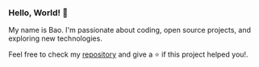 ### Hello, World! 👋

My name is Bao. I'm passionate about coding, open source projects, and exploring new technologies.

Feel free to check my [repository](https://github.com/baodt278?tab=repositories&type=source) and give a ⭐️ if this project helped you!.
